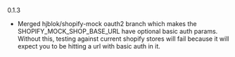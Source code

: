 0.1.3
  * Merged hjblok/shopify-mock oauth2 branch which makes the SHOPIFY_MOCK_SHOP_BASE_URL
    have optional basic auth params. Without this, testing against current shopify stores
    will fail because it will expect you to be hitting a url with basic auth in it.
